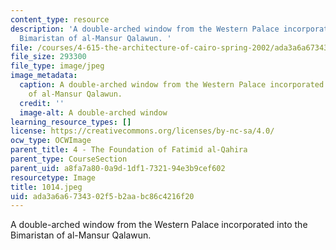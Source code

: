 ```yaml
---
content_type: resource
description: 'A double-arched window from the Western Palace incorporated into the
  Bimaristan of al-Mansur Qalawun. '
file: /courses/4-615-the-architecture-of-cairo-spring-2002/ada3a6a6734302f5b2aabc86c4216f20_1014.jpeg
file_size: 293300
file_type: image/jpeg
image_metadata:
  caption: A double-arched window from the Western Palace incorporated into the Bimaristan
    of al-Mansur Qalawun.
  credit: ''
  image-alt: A double-arched window
learning_resource_types: []
license: https://creativecommons.org/licenses/by-nc-sa/4.0/
ocw_type: OCWImage
parent_title: 4 - The Foundation of Fatimid al-Qahira
parent_type: CourseSection
parent_uid: a8fa7a80-0a9d-1df1-7321-94e3b9cef602
resourcetype: Image
title: 1014.jpeg
uid: ada3a6a6-7343-02f5-b2aa-bc86c4216f20
---
```

A double-arched window from the Western Palace incorporated into the Bimaristan of al-Mansur Qalawun. 